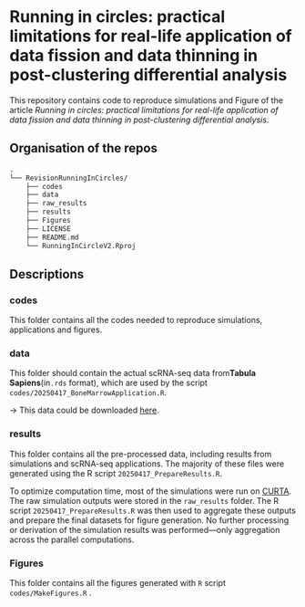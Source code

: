# Running in circles: practical limitations for real-life application of data fission and data thinning in post-clustering differential analysis

This repository contains code to reproduce simulations and Figure of the article *Running in circles: practical limitations for real-life application of data fission and data thinning in post-clustering differential analysis*.

## Organisation of the repos

```graphql
.
└── RevisionRunningInCircles/
    ├── codes      
    ├── data
    ├── raw_results
    ├── results
    ├── Figures
    ├── LICENSE
    ├── README.md
    └── RunningInCircleV2.Rproj
```

## Descriptions

### codes

This folder contains all the codes needed to reproduce simulations, applications and figures.

### data

This folder should contain the actual scRNA-seq data from**Tabula Sapiens**(in`.rds` format), which are used by the script `codes/20250417_BoneMarrowApplication.R`.

→ This data could be downloaded [here](https://datasets.cellxgene.cziscience.com/5e736dcd-01d8-4639-805a-31fea1528be0.rds).

### results

This folder contains all the pre-processed data, including results from simulations and scRNA-seq applications. The majority of these files were generated using the R script `20250417_PrepareResults.R`.

To optimize computation time, most of the simulations were run on [CURTA](https://www.mcia.fr). The raw simulation outputs were stored in the `raw_results` folder. The R script `20250417_PrepareResults.R` was then used to aggregate these outputs and prepare the final datasets for figure generation. No further processing or derivation of the simulation results was performed—only aggregation across the parallel computations.

### Figures

This folder contains all the figures generated with `R` script `codes/MakeFigures.R` .
